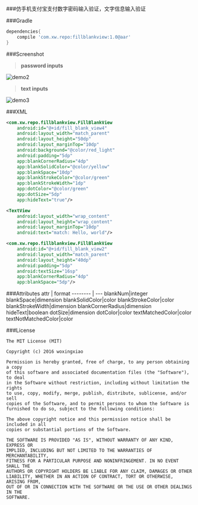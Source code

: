 ###仿手机支付宝支付数字密码输入验证，文字信息输入验证

###Gradle
```groovy
dependencies{
    compile 'com.xw.repo:fillblankview:1.0@aar'
}
```

###Screenshot

>**password inputs**

![demo2](https://github.com/woxingxiao/FillBlankViewDemo/blob/master/screenshots/demo2.png)

>**text inputs**

![demo3](https://github.com/woxingxiao/FillBlankViewDemo/blob/master/screenshots/demo3.png)

###XML
```xml
<com.xw.repo.fillblankview.FillBlankView
    android:id="@+id/fill_blank_view4"
    android:layout_width="match_parent"
    android:layout_height="50dp"
    android:layout_marginTop="10dp"
    android:background="@color/red_light"
    android:padding="5dp"
    app:blankCornerRadius="4dp"
    app:blankSolidColor="@color/yellow"
    app:blankSpace="10dp"
    app:blankStrokeColor="@color/green"
    app:blankStrokeWidth="1dp"
    app:dotColor="@color/green"
    app:dotSize="5dp"
    app:hideText="true"/>
```
```xml
<TextView
    android:layout_width="wrap_content"
    android:layout_height="wrap_content"
    android:layout_marginTop="10dp"
    android:text="match: Hello, world"/>

<com.xw.repo.fillblankview.FillBlankView
    android:id="@+id/fill_blank_view2"
    android:layout_width="match_parent"
    android:layout_height="40dp"
    android:padding="5dp"
    android:textSize="16sp"
    app:blankCornerRadius="4dp"
    app:blankSpace="5dp"/>
```  

###Attributes
attr | format
-------- | ---
blankNum|integer
blankSpace|dimension
blankSolidColor|color
blankStrokeColor|color
blankStrokeWidth|dimension
blankCornerRadius|dimension
hideText|boolean
dotSize|dimension
dotColor|color
textMatchedColor|color
textNotMatchedColor|color

###License
```
The MIT License (MIT)

Copyright (c) 2016 woxingxiao

Permission is hereby granted, free of charge, to any person obtaining a copy
of this software and associated documentation files (the "Software"), to deal
in the Software without restriction, including without limitation the rights
to use, copy, modify, merge, publish, distribute, sublicense, and/or sell
copies of the Software, and to permit persons to whom the Software is
furnished to do so, subject to the following conditions:

The above copyright notice and this permission notice shall be included in all
copies or substantial portions of the Software.

THE SOFTWARE IS PROVIDED "AS IS", WITHOUT WARRANTY OF ANY KIND, EXPRESS OR
IMPLIED, INCLUDING BUT NOT LIMITED TO THE WARRANTIES OF MERCHANTABILITY,
FITNESS FOR A PARTICULAR PURPOSE AND NONINFRINGEMENT. IN NO EVENT SHALL THE
AUTHORS OR COPYRIGHT HOLDERS BE LIABLE FOR ANY CLAIM, DAMAGES OR OTHER
LIABILITY, WHETHER IN AN ACTION OF CONTRACT, TORT OR OTHERWISE, ARISING FROM,
OUT OF OR IN CONNECTION WITH THE SOFTWARE OR THE USE OR OTHER DEALINGS IN THE
SOFTWARE.
```
